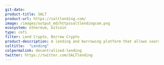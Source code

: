 ```yaml
---
git-date:
product-title: SALT
product-url: https://saltlending.com/
image: /images/output_md/httpssaltlendingcom.png
ecosystem: ethereum, bitcoin
type: cefi
filter: Lend Crypto, Borrow Crypto
product-description: A lending and borrowing platform that allows users to leverage their crypto-assets to secure loans.
coltitle:  "Lending"
colpermalink: decentralized-lending
twitter: https://twitter.com/SALTlending
---
```

